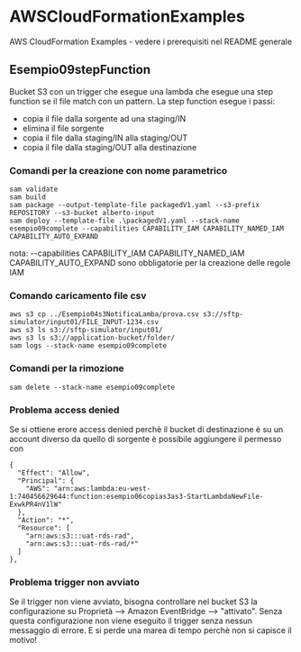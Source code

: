 # AWSCloudFormationExamples
AWS CloudFormation Examples - vedere i prerequisiti nel README generale

## Esempio09stepFunction
Bucket S3 con un trigger che esegue una lambda che esegue una step function se il file match con un pattern.
La step function esegue i passi:
- copia il file dalla sorgente ad una staging/IN
- elimina il file sorgente
- copia il file dalla staging/IN alla staging/OUT
- copia il file dalla staging/OUT alla destinazione

### Comandi per la creazione con nome parametrico

```
sam validate
sam build
sam package --output-template-file packagedV1.yaml --s3-prefix REPOSITORY --s3-bucket alberto-input
sam deploy --template-file .\packagedV1.yaml --stack-name esempio09complete --capabilities CAPABILITY_IAM CAPABILITY_NAMED_IAM CAPABILITY_AUTO_EXPAND

```
nota: --capabilities CAPABILITY_IAM CAPABILITY_NAMED_IAM CAPABILITY_AUTO_EXPAND sono obbligatorie per la creazione delle regole IAM

### Comando caricamento file csv
```
aws s3 cp ../Esempio04s3NotificaLamba/prova.csv s3://sftp-simulator/input01/FILE_INPUT-1234.csv
aws s3 ls s3://sftp-simulator/input01/
aws s3 ls s3://application-bucket/folder/
sam logs --stack-name esempio09complete
```
### Comandi per la rimozione
```
sam delete --stack-name esempio09complete
```

### Problema access denied
Se si ottiene erore access denied perchè il bucket di destinazione è su un account diverso da quello di sorgente è possibile aggiungere il permesso con
```
{
  "Effect": "Allow",
  "Principal": {
    "AWS": "arn:aws:lambda:eu-west-1:740456629644:function:esempio06copias3as3-StartLambdaNewFile-ExwkPR4nV1lW"
  },
  "Action": "*",
  "Resource": [
    "arn:aws:s3:::uat-rds-rad",
    "arn:aws:s3:::uat-rds-rad/*"
  ]
},
```
### Problema trigger non avviato
Se il trigger non viene avviato, bisogna controllare nel bucket S3 la configurazione su Proprietà --> Amazon EventBridge --> "attivato". Senza questa configurazione non viene eseguito il trigger senza nessun messaggio di errore. E si perde una marea di tempo perchè non si capisce il motivo!

